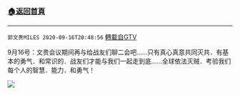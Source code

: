 ﻿###  [:house:返回首頁](https://github.com/ourhimalayas/txt)
---

`郭文贵MILES 2020-09-16T20:48:56` [轉載自GTV](https://gtv.org/web/#/UserInfo/5e596957357cc612d35a8044)

9月16号：文贵会议期间再与给战友们聊二会吧……只有真心真意共同灭共．有基本的勇气．和常识的．战友们才能与我们一起走到底……全球依法灭贼．考验我们每个人的智慧．能力．和勇气！

[![](https://filegroup.gtv.org/cdn-cgi/image/width=600/https://filegroup.gtv.org/group3/default/20200916/20/48/0/d46223e4f9f51b15cae723151b7fa094)](https://filegroup.gtv.org/group3/default/20200916/20/48/0/7f793141ae5d0ff6a61231f43511ce33.MOV)
